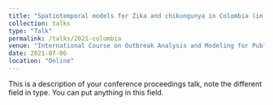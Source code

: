 ```yaml
---
title: "Spatiotemporal models for Zika and chikungunya in Colombia (in Spanish)"
collection: talks
type: "Talk"
permalink: /talks/2021-colombia
venue: "International Course on Outbreak Analysis and Modeling for Public Health"
date: 2021-07-06
location: "Online"
---
```


This is a description of your conference proceedings talk, note the different field in type. You can put anything in this field.
